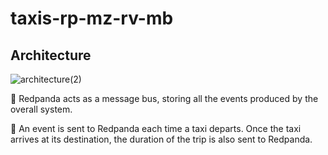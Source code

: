 # taxis-rp-mz-rv-mb

## Architecture

![architecture(2)](https://user-images.githubusercontent.com/8095957/187721317-59c5b2e3-2414-45b8-a8d4-985e13f0c25a.png)

🐼 Redpanda acts as a message bus, storing all the events produced by the overall system.

🚕 An event is sent to Redpanda each time a taxi departs. Once the taxi arrives at its destination, the duration of the trip is also sent to Redpanda.
